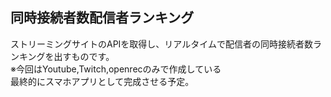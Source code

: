 ## 同時接続者数配信者ランキング  
ストリーミングサイトのAPIを取得し、リアルタイムで配信者の同時接続者数ランキングを出すものです。  
※今回はYoutube,Twitch,openrecのみで作成している  
最終的にスマホアプリとして完成させる予定。
